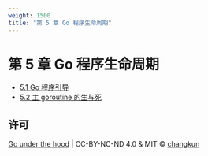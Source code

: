```yaml
---
weight: 1500
title: "第 5 章 Go 程序生命周期"
---
```


# 第 5 章 Go 程序生命周期

- [5.1 Go 程序引导](./boot.md)
- [5.2 主 goroutine 的生与死](./main.md)

## 许可

[Go under the hood](https://github.com/changkun/go-under-the-hood) | CC-BY-NC-ND 4.0 & MIT &copy; [changkun](https://changkun.de)
